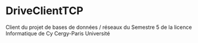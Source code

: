 # DriveClientTCP
Client du projet de bases de données / réseaux du Semestre 5 de la licence Informatique de Cy Cergy-Paris Université
